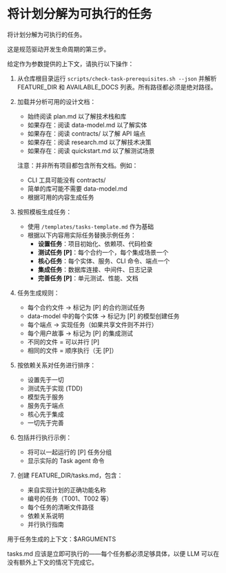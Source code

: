 # 将计划分解为可执行的任务


将计划分解为可执行的任务。

这是规范驱动开发生命周期的第三步。

给定作为参数提供的上下文，请执行以下操作：

1. 从仓库根目录运行 `scripts/check-task-prerequisites.sh --json` 并解析 FEATURE_DIR 和 AVAILABLE_DOCS 列表。所有路径都必须是绝对路径。
2. 加载并分析可用的设计文档：
   - 始终阅读 plan.md 以了解技术栈和库
   - 如果存在：阅读 data-model.md 以了解实体
   - 如果存在：阅读 contracts/ 以了解 API 端点
   - 如果存在：阅读 research.md 以了解技术决策
   - 如果存在：阅读 quickstart.md 以了解测试场景

   注意：并非所有项目都包含所有文档。例如：
   - CLI 工具可能没有 contracts/
   - 简单的库可能不需要 data-model.md
   - 根据可用的内容生成任务

3. 按照模板生成任务：
   - 使用 `/templates/tasks-template.md` 作为基础
   - 根据以下内容用实际任务替换示例任务：
     * **设置任务**：项目初始化、依赖项、代码检查
     * **测试任务 [P]**：每个合约一个，每个集成场景一个
     * **核心任务**：每个实体、服务、CLI 命令、端点一个
     * **集成任务**：数据库连接、中间件、日志记录
     * **完善任务 [P]**：单元测试、性能、文档

4. 任务生成规则：
   - 每个合约文件 → 标记为 [P] 的合约测试任务
   - data-model 中的每个实体 → 标记为 [P] 的模型创建任务
   - 每个端点 → 实现任务（如果共享文件则不并行）
   - 每个用户故事 → 标记为 [P] 的集成测试
   - 不同的文件 = 可以并行 [P]
   - 相同的文件 = 顺序执行（无 [P]）

5. 按依赖关系对任务进行排序：
   - 设置先于一切
   - 测试先于实现 (TDD)
   - 模型先于服务
   - 服务先于端点
   - 核心先于集成
   - 一切先于完善

6. 包括并行执行示例：
   - 将可以一起运行的 [P] 任务分组
   - 显示实际的 Task agent 命令

7. 创建 FEATURE_DIR/tasks.md，包含：
   - 来自实现计划的正确功能名称
   - 编号的任务（T001、T002 等）
   - 每个任务的清晰文件路径
   - 依赖关系说明
   - 并行执行指南

用于任务生成的上下文：$ARGUMENTS

tasks.md 应该是立即可执行的——每个任务都必须足够具体，以便 LLM 可以在没有额外上下文的情况下完成它。
